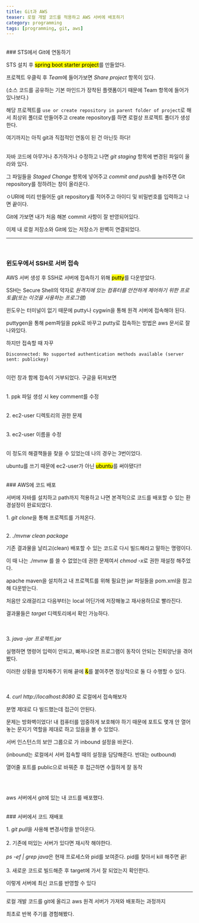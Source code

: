 ```yaml
---
title: Git과 AWS
teaser: 로컬 개발 코드를 적용하고 AWS 서버에 배포하기
category: programming
tags: [programming, git, aws]
---
```

<br/>
### STS에서 Git에 연동하기

STS 설치 후 <mark>spring boot starter project</mark>를 만들었다.

프로젝트 우클릭 후 <dfn>Team</dfn>에 들어가보면 <dfn>Share project</dfn> 항목이 있다.

(소스 코드를 공유하는 기본 마인드가 장착된 플랫폼이기 때문에 Team 항목에 들어가 있나보다.)

해당 프로젝트를 `use or create repository in parent folder of project`로 해서 최상위 폴더로 만들어주고 create repository를 하면 로컬상 프로젝트 폴더가 생성한다.

여기까지는 아직 git과 직접적인 연동이 된 건 아닌듯 하다! <br/><br/>

자바 코드에 아무거나 추가하거나 수정하고 나면 <dfn>git staging</dfn> 항목에 변경된 파일이 올라와 있다.

그 파일들을 <dfn>Staged Change</dfn> 항목에 넣어주고 <dfn>commit and push</dfn>를 눌러주면 Git repository를 정하려는 창이 올라온다.

ㅇURI에 미리 만들어둔 git repository를 적어주고 아이디 및 비밀번호를 입력하고 나면 끝이다.

Git에 가보면 내가 처음 해본 commit 사항이 잘 반영되어있다.

이제 내 로컬 저장소와 Git에 있는 저장소가 완벽히 연결되었다.

---
<br/>

### 윈도우에서 SSH로 서버 접속

AWS 서버 생성 후 SSH로 서버에 접속하기 위해 <mark>putty</mark>를 다운받았다.

SSH는 Secure Shell의 약자로 <dfn>원격지에 있는 컴퓨터를 안전하게 제어하기 위한 프로토콜(또는 이것을 사용하는 프로그램)</dfn>

윈도우는 터미널이 없기 때문에 putty나 cygwin을 통해 원격 서버에 접속해야 된다.

puttygen을 통해 pem파일을 ppk로 바꾸고 putty로 접속하는 방법은 aws 문서로 잘 나와있다.

하지만 접속할 때 자꾸
<br/>

`Disconnected: No supported authentication methods available (server sent: publickey)`

<br/>
이런 창과 함께 접속이 거부되었다. 구글을 뒤져보면
<br/><br/>

<rb>1.</rb> ppk 파일 생성 시 key comment를 수정
<br/><br/>

<rb>2.</rb> ec2-user 디렉토리의 권한 문제
<br/><br/>

<rb>3.</rb> ec2-user 이름을 수정
<br/><br/>


이 정도의 해결책들을 찾을 수 있었는데 나의 경우는 3번이었다.

ubuntu를 쓰기 때문에 ec2-user가 아닌 <mark>ubuntu</mark>를 써야됐다!!


<br/>
### AWS에 코드 배포


서버에 자바를 설치하고 path까지 적용하고 나면 본격적으로 코드를 배포할 수 있는 환경설정이 완료되었다.

<rb>1. </rb> <dfn>git clone</dfn>을 통해 프로젝트를 가져온다.
<br/><br/>

<rb>2. </rb> <dfn>./mvnw clean package</dfn>
<br/>

기존 결과물을 날리고(clean) 배포할 수 있는 코드로 다시 빌드해라고 말하는 명령이다.

이 때 나는 ./mvnw 를 쓸 수 없었는데 권한 문제여서 <dfn>chmod -x</dfn>로 권한 재설정 해주었다.


apache maven을 설치하고 내 프로젝트를 위해 필요한 jar 파일들을 pom.xml을 참고해 다운받는다.

처음만 오래걸리고 다음부터는 local 어딘가에 저장해놓고 재사용하므로 빨라진다.

결과물들은 <dfn>target</dfn> 디렉토리에서 확인 가능하다.

<br/><br/>
<rb>3. </rb><dfn>java -jar 프로젝트.jar</dfn>
<br/>

실행하면 명령어 입력이 안되고, 빠져나오면 프로그램이 동작이 안되는 진퇴양난을 겪어봤다.

이러한 상황을 방지해주기 위해 끝에 <mark>&</mark>를 붙여주면 정상적으로 둘 다 수행할 수 있다.

<br/><br/>
<rb>4. </rb> <dfn>curl http://localhost:8080</dfn> 로 로컬에서 접속해보자
<br/>

분명 제대로 다 빌드했는데 접근이 안된다.

문제는 방화벽이었다! 내 컴퓨터를 엄중하게 보호해야 하기 때문에 포트도 몇개 안 열어놓는 문지기 역할을 제대로 하고 있음을 볼 수 있었다.

서버 인스턴스의 보안 그룹으로 가 inbound 설정을 바꾼다.

(inbound는 로컬에서 서버 접속할 때의 설정을 담당해준다. 반대는 outbound)

열어줄 포트를 public으로 바꿔준 후 접근하면 수월하게 잘 동작

<br/><br/>

aws 서버에서 git에 있는 내 코드를 배포했다.

<br/>
### 서버에서 코드 재배포

<rb>1.</rb> <dfn>git pull</dfn>을 사용해 변경사항을 받아온다.
<br/><br/>
<rb>2.</rb> 기존에 떠있는 서버가 있다면 재시작 해야한다.
<br/><br/>
<dfn>ps -ef | grep java</dfn>은 현재 프로세스와 pid를 보여준다. pid를 찾아서 kill 해주면 끝!
<br/><br/>
<rb>3.</rb> 새로운 코드로 빌드해준 후  target에 가서 잘 되었는지 확인한다.

이렇게 서버에 최신 코드를 반영할 수 있다

---

로컬 개발 코드를 git에 올리고 aws 원격 서버가 가져와 배포하는 과정까지

최초로 반복 주기를 경험해봤다.

